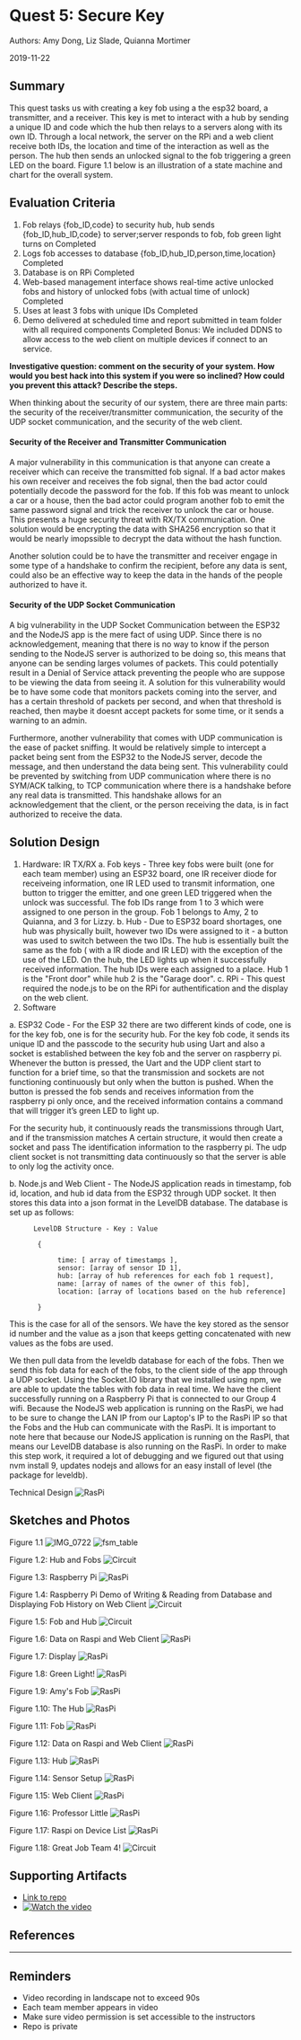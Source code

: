 # Quest 5: Secure Key
Authors: Amy Dong, Liz Slade, Quianna Mortimer

2019-11-22

## Summary
This quest tasks us with creating a key fob using a the esp32 board, a transmitter, and a receiver. This key is met to interact with a hub by sending a unique ID and code which the hub then relays to a servers along with its own ID. Through a local network, the server on the RPi and a web client receive both IDs, the location and time of the interaction as well as the person. The hub then sends an unlocked signal to the fob triggering a green LED on the board. Figure 1.1 below is an illustration of a state machine and chart for the overall system.  


## Evaluation Criteria
1. Fob relays {fob_ID,code} to security hub, hub sends {fob_ID,hub_ID,code} to server;server responds to fob, fob green light turns on Completed
2. Logs fob accesses to database {fob_ID,hub_ID,person,time,location} Completed
3. Database is on RPi Completed
4. Web-based management interface shows real-time active unlocked fobs and history of unlocked fobs (with actual time of unlock) Completed
5. Uses at least 3 fobs with unique IDs Completed
6. Demo delivered at scheduled time and report submitted in team folder with all required components Completed
Bonus: We included DDNS to allow access to the web client on multiple devices if connect to an service.  

**Investigative question: comment on the security of your system. How would you best hack into this system if you were so inclined? How could you prevent this attack? Describe the steps.**


  When thinking about the security of our system, there are three main parts: the security of the receiver/transmitter communication, the security of the UDP socket communication, and the security of the web client.

  #### Security of the Receiver and Transmitter Communication
  A major vulnerability in this communication is that anyone can create a receiver which can receive the transmitted fob signal. If a bad actor makes his own receiver and receives the fob signal, then the bad actor could potentially decode the password for the fob. If this fob was meant to unlock a car or a house, then the bad actor could program another fob to emit the same password signal and trick the receiver to unlock the car or house. This presents a huge security threat with RX/TX communication. One solution would be encrypting the data with SHA256 encryption so that it would be nearly imopssible to decrypt the data without the hash function.

 Another solution could be to have the transmitter and receiver engage in some type of a handshake to confirm the recipient, before any data is sent, could also be an effective way to keep the data in the hands of the people authorized to have it.

  #### Security of the UDP Socket Communication
 A big vulnerability in the UDP Socket Communication between the ESP32 and the NodeJS app is the mere fact of using UDP. Since there is no acknowledgement, meaning that there is no way to know if the person sending to the NodeJS server is authorized to be doing so, this means that anyone can be sending larges volumes of packets. This could potentially result in a Denial of Service attack preventing the people who are suppose to be viewing the data from seeing it. A solution for this vulnerability would be to have some code that monitors packets coming into the server, and has a certain threshold of packets per second, and when that threshold is reached, then maybe it doesnt accept packets for some time, or it sends a warning to an admin.

 Furthermore, another vulnerability that comes with UDP communication is the ease of packet sniffing. It would be relatively simple to intercept a packet being sent from the ESP32 to the NodeJS server, decode the message, and then understand the data being sent. This vulnerability could be prevented by switching from UDP communication where there is no SYM/ACK talking, to TCP communication where there is a handshake before any real data is transmitted. This handshake allows for an acknowledgement that the client, or the person receiving the data, is in fact authorized to receive the data.



## Solution Design
1. Hardware: IR TX/RX
  a. Fob keys - Three key fobs were built (one for each team member) using an ESP32 board, one IR receiver diode for receiveing information, one IR LED used to transmit information, one button to trigger the emitter, and one green LED triggered when the unlock was successful. The fob IDs range from 1 to 3 which were assigned to one person in the group. Fob 1 belongs to Amy, 2 to Quianna, and 3 for Lizzy.
  b. Hub - Due to ESP32 board shortages, one hub was physically built, however  two IDs were assigned to it - a button was used to switch between the two IDs. The hub is essentially built the same as the fob ( with a IR  diode and IR LED) with the exception of the use of the LED. On the hub, the LED lights up when it successfully received information. The hub IDs were each assigned to a place. Hub 1 is the "Front door" while hub 2 is the "Garage door".
  c. RPi - This quest required the node.js to be on the RPi for authentification and the display on the web client.
2. Software

  a. ESP32 Code - For the ESP 32 there are two different kinds of code, one is for the key fob, one is for the security hub. For the key fob code, it sends its unique ID and the passcode to the security hub using Uart and also a socket is established between the key fob and the server on raspberry pi. Whenever the button is pressed, the Uart and the UDP client start to function for a brief time, so that the transmission and sockets are not functioning continuously but only when the button is pushed. When the button is pressed the fob sends and receives information from the raspberry pi only once, and the received information contains a command that will trigger it’s green LED to light up.

  For the security hub, it continuously reads the transmissions through Uart, and if the transmission matches A certain structure, it would then create a socket and pass The identification information to the raspberry pi. The udp client socket is not transmitting data continuously so that the server is able to only log the activity once.



  b. Node.js and Web Client - The NodeJS application reads in timestamp, fob id, location, and hub id data from the ESP32 through UDP socket. It then stores this data into a json format in the LevelDB database. The database is set up as follows:

          LevelDB Structure - Key : Value

           {

                time: [ array of timestamps ],
                sensor: [array of sensor ID 1],
                hub: [array of hub references for each fob 1 request],
                name: [array of names of the owner of this fob],
                location: [array of locations based on the hub reference]

           }

  This is the case for all of the sensors. We have the key stored as the sensor id number and the value as a json that keeps getting concatenated with new values as the fobs are used.

  We then pull data from the leveldb database for each of the fobs. Then we send this fob data for each of the fobs, to the client side of the app through a UDP socket. Using the Socket.IO library that we installed using npm, we are able to update the tables with fob data in real time. We have the client successfully running on a Raspberry Pi that is connected to our Group 4 wifi. Because the NodeJS web application is running on the RasPi, we had to be sure to change the LAN IP from our Laptop's IP to the RasPi IP so that the Fobs and the Hub can communicate with the RasPi. It is important to note here that because our NodeJS application is running on the RasPI, that means our LevelDB database is also running on the RasPi. In order to make this step work, it required a lot of debugging and we figured out that using nvm install 9, updates nodejs and allows for an easy install of level (the package for leveldb).



Technical Design
![RasPi](https://github.com/BU-EC444/Team4-Dong-Mortimer-Slade/blob/master/quest-5/images/01ECDD7D-85B0-449C-8C8A-A67A434BA551_1_105_c.jpeg)

## Sketches and Photos
Figure 1.1
![IMG_0722](https://user-images.githubusercontent.com/24261732/69471848-0fc19880-0d72-11ea-826d-d97d481f9590.JPG)
![fsm_table](https://user-images.githubusercontent.com/24261732/69471882-5a431500-0d72-11ea-9558-9c2a70e335e4.png)

 Figure 1.2: Hub and Fobs
![Circuit](https://github.com/BU-EC444/Team4-Dong-Mortimer-Slade/blob/master/quest-5/images/F4BAE448-A62E-4951-B355-CD5D12906AB7_1_105_c.jpeg)

Figure 1.3: Raspberry Pi
![RasPi](https://github.com/BU-EC444/Team4-Dong-Mortimer-Slade/blob/master/quest-5/images/DFBCDDAC-0A9F-4EF7-B728-B7CC93FB522F_1_105_c.jpeg)

Figure 1.4: Raspberry Pi Demo of Writing & Reading from Database and Displaying Fob History on Web Client
![Circuit](https://github.com/BU-EC444/Team4-Dong-Mortimer-Slade/blob/master/quest-5/images/C4AAD81D-3DA0-4C90-8B59-0F8A62FDA791_1_105_c.jpeg)

Figure 1.5: Fob and Hub
![Circuit](https://github.com/BU-EC444/Team4-Dong-Mortimer-Slade/blob/master/quest-5/images/A9830081-BF52-4230-A55D-B488FDE25ED1_1_105_c.jpeg)

Figure 1.6: Data on Raspi and Web Client
![RasPi](https://github.com/BU-EC444/Team4-Dong-Mortimer-Slade/blob/master/quest-5/images/A08A55CC-35A0-426D-A9F8-32E90C204F24_1_105_c.jpeg)

Figure 1.7: Display
![RasPi](https://github.com/BU-EC444/Team4-Dong-Mortimer-Slade/blob/master/quest-5/images/9FCC4B36-4057-48C0-A009-348309C6EF78_1_105_c.jpeg)

Figure 1.8: Green Light!
![RasPi](https://github.com/BU-EC444/Team4-Dong-Mortimer-Slade/blob/master/quest-5/images/90E4CB06-A3FE-448E-855D-0B0419FECB8D_1_105_c.jpeg)

Figure 1.9: Amy's Fob
![RasPi](https://github.com/BU-EC444/Team4-Dong-Mortimer-Slade/blob/master/quest-5/images/7AA7F0B0-BD05-42AA-8277-145064782EB9_1_105_c.jpeg)

Figure 1.10: The Hub
![RasPi](https://github.com/BU-EC444/Team4-Dong-Mortimer-Slade/blob/master/quest-5/images/6D69EA30-2933-489D-A513-88FBA7BD5F4F_1_105_c.jpeg)

Figure 1.11: Fob
![RasPi](https://github.com/BU-EC444/Team4-Dong-Mortimer-Slade/blob/master/quest-5/images/6830EEE9-B223-4C3F-9B4C-3D1EDEE8708A_1_105_c.jpeg)

Figure 1.12: Data on Raspi and Web Client
![RasPi](https://github.com/BU-EC444/Team4-Dong-Mortimer-Slade/blob/master/quest-5/images/A08A55CC-35A0-426D-A9F8-32E90C204F24_1_105_c.jpeg)

Figure 1.13: Hub
![RasPi](https://github.com/BU-EC444/Team4-Dong-Mortimer-Slade/blob/master/quest-5/images/534AD0E8-32E7-44C0-A6E4-67C9467C9CFA_1_105_c.jpeg)

Figure 1.14: Sensor Setup
![RasPi](https://github.com/BU-EC444/Team4-Dong-Mortimer-Slade/blob/master/quest-5/images/4A484D44-1776-4E25-BFE1-0CC25FB58F77_1_105_c.jpeg)

Figure 1.15: Web Client
![RasPi](https://github.com/BU-EC444/Team4-Dong-Mortimer-Slade/blob/master/quest-5/images/18EECF87-63C5-4839-BFDA-567C04D23605_1_105_c.jpeg)

Figure 1.16: Professor Little
![RasPi](https://github.com/BU-EC444/Team4-Dong-Mortimer-Slade/blob/master/quest-5/images/1875AD8E-1367-4885-8986-988AF44B8775_1_105_c.jpeg)

Figure 1.17: Raspi on Device List
![RasPi](https://github.com/BU-EC444/Team4-Dong-Mortimer-Slade/blob/master/quest-5/images/0A4E7A60-A7FC-4910-81D5-54BD1DEBC1BE_1_102_o.jpeg)

Figure 1.18: Great Job Team 4!
![Circuit](https://github.com/BU-EC444/Team4-Dong-Mortimer-Slade/blob/master/quest-5/images/E2278929-852B-4645-B21A-C25C4161CAE2_1_105_c.jpeg)


## Supporting Artifacts
- [Link to repo]()
- [![Watch the video](https://img.youtube.com/vi/rQ8CEyopQT4/maxresdefault.jpg)](https://youtu.be/rQ8CEyopQT4)


## References

-----

## Reminders

- Video recording in landscape not to exceed 90s
- Each team member appears in video
- Make sure video permission is set accessible to the instructors
- Repo is private
